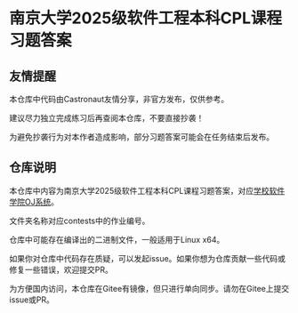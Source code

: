 # 南京大学2025级软件工程本科CPL课程习题答案

## 友情提醒

本仓库中代码由Castronaut友情分享，非官方发布，仅供参考。

建议尽力独立完成练习后再查阅本仓库，不要直接抄袭！

为避免抄袭行为对本作者造成影响，部分习题答案可能会在任务结束后发布。

## 仓库说明

本仓库中内容为南京大学2025级软件工程本科CPL课程习题答案，对应[学校软件学院OJ系统](https://public.oj.cpl.icu/)。

文件夹名称对应contests中的作业编号。

仓库中可能存在编译出的二进制文件，一般适用于Linux x64。

如果你对仓库中代码存在质疑，可以发起issue。如果你想为仓库贡献一些代码或修复一些错误，欢迎提交PR。

为方便国内访问，本仓库在Gitee有镜像，但只进行单向同步。请勿在Gitee上提交issue或PR。
